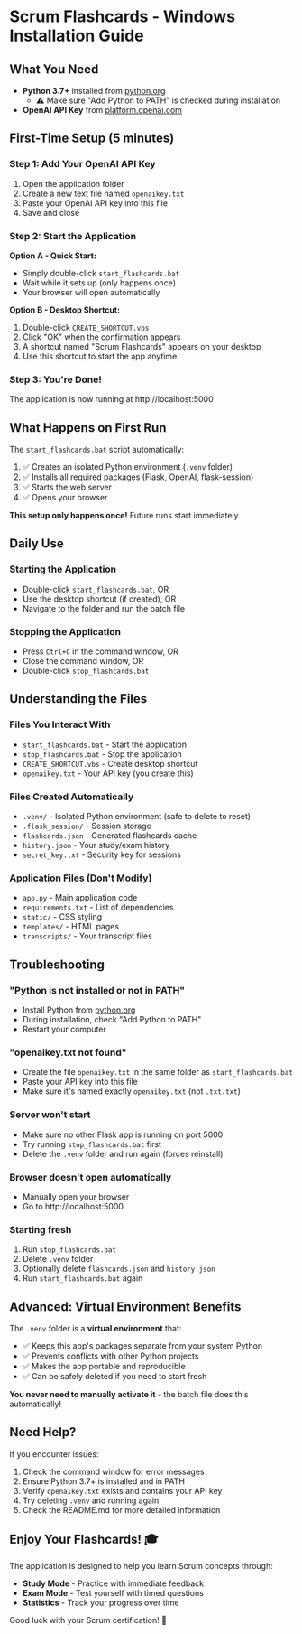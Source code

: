 # Scrum Flashcards - Windows Installation Guide

## What You Need
- **Python 3.7+** installed from [python.org](https://www.python.org/)
  - ⚠️ Make sure "Add Python to PATH" is checked during installation
- **OpenAI API Key** from [platform.openai.com](https://platform.openai.com/)

## First-Time Setup (5 minutes)

### Step 1: Add Your OpenAI API Key
1. Open the application folder
2. Create a new text file named `openaikey.txt`
3. Paste your OpenAI API key into this file
4. Save and close

### Step 2: Start the Application
**Option A - Quick Start:**
- Simply double-click `start_flashcards.bat`
- Wait while it sets up (only happens once)
- Your browser will open automatically

**Option B - Desktop Shortcut:**
1. Double-click `CREATE_SHORTCUT.vbs`
2. Click "OK" when the confirmation appears
3. A shortcut named "Scrum Flashcards" appears on your desktop
4. Use this shortcut to start the app anytime

### Step 3: You're Done!
The application is now running at http://localhost:5000

## What Happens on First Run

The `start_flashcards.bat` script automatically:
1. ✅ Creates an isolated Python environment (`.venv` folder)
2. ✅ Installs all required packages (Flask, OpenAI, flask-session)
3. ✅ Starts the web server
4. ✅ Opens your browser

**This setup only happens once!** Future runs start immediately.

## Daily Use

### Starting the Application
- Double-click `start_flashcards.bat`, OR
- Use the desktop shortcut (if created), OR
- Navigate to the folder and run the batch file

### Stopping the Application
- Press `Ctrl+C` in the command window, OR
- Close the command window, OR  
- Double-click `stop_flashcards.bat`

## Understanding the Files

### Files You Interact With
- `start_flashcards.bat` - Start the application
- `stop_flashcards.bat` - Stop the application
- `CREATE_SHORTCUT.vbs` - Create desktop shortcut
- `openaikey.txt` - Your API key (you create this)

### Files Created Automatically
- `.venv/` - Isolated Python environment (safe to delete to reset)
- `.flask_session/` - Session storage
- `flashcards.json` - Generated flashcards cache
- `history.json` - Your study/exam history
- `secret_key.txt` - Security key for sessions

### Application Files (Don't Modify)
- `app.py` - Main application code
- `requirements.txt` - List of dependencies
- `static/` - CSS styling
- `templates/` - HTML pages
- `transcripts/` - Your transcript files

## Troubleshooting

### "Python is not installed or not in PATH"
- Install Python from [python.org](https://www.python.org/)
- During installation, check "Add Python to PATH"
- Restart your computer

### "openaikey.txt not found"
- Create the file `openaikey.txt` in the same folder as `start_flashcards.bat`
- Paste your API key into this file
- Make sure it's named exactly `openaikey.txt` (not `.txt.txt`)

### Server won't start
- Make sure no other Flask app is running on port 5000
- Try running `stop_flashcards.bat` first
- Delete the `.venv` folder and run again (forces reinstall)

### Browser doesn't open automatically
- Manually open your browser
- Go to http://localhost:5000

### Starting fresh
1. Run `stop_flashcards.bat`
2. Delete `.venv` folder
3. Optionally delete `flashcards.json` and `history.json`
4. Run `start_flashcards.bat` again

## Advanced: Virtual Environment Benefits

The `.venv` folder is a **virtual environment** that:
- ✅ Keeps this app's packages separate from your system Python
- ✅ Prevents conflicts with other Python projects
- ✅ Makes the app portable and reproducible
- ✅ Can be safely deleted if you need to start fresh

**You never need to manually activate it** - the batch file does this automatically!

## Need Help?

If you encounter issues:
1. Check the command window for error messages
2. Ensure Python 3.7+ is installed and in PATH
3. Verify `openaikey.txt` exists and contains your API key
4. Try deleting `.venv` and running again
5. Check the README.md for more detailed information

## Enjoy Your Flashcards! 🎓

The application is designed to help you learn Scrum concepts through:
- **Study Mode** - Practice with immediate feedback
- **Exam Mode** - Test yourself with timed questions
- **Statistics** - Track your progress over time

Good luck with your Scrum certification! 🚀

